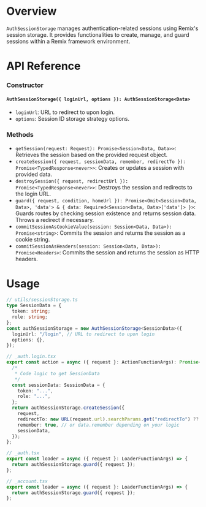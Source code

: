 # Overview

`AuthSessionStorage` manages authentication-related sessions using Remix's session storage. It provides functionalities to create, manage, and guard sessions within a Remix framework environment.

# API Reference

### Constructor

#### `AuthSessionStorage({ loginUrl, options }): AuthSessionStorage<Data>`

- `loginUrl`: URL to redirect to upon login.
- `options`: Session ID storage strategy options.

### Methods

- `getSession(request: Request): Promise<Session<Data, Data>>`: Retrieves the session based on the provided request object.
- `createSession({ request, sessionData, remember, redirectTo }): Promise<TypedResponse<never>>`: Creates or updates a session with provided data.
- `destroySession({ request, redirectUrl }): Promise<TypedResponse<never>>`: Destroys the session and redirects to the login URL.
- `guard({ request, condition, homeUrl }): Promise<Omit<Session<Data, Data>, 'data'> & { data: Required<Session<Data, Data>['data']> }>`: Guards routes by checking session existence and returns session data. Throws a redirect if necessary.
- `commitSessionAsCookieValue(session: Session<Data, Data>): Promise<string>`: Commits the session and returns the session as a cookie string.
- `commitSessionAsHeaders(session: Session<Data, Data>): Promise<Headers>`: Commits the session and returns the session as HTTP headers.

# Usage

```typescript
// utils/sessionStorage.ts
type SessionData = {
  token: string;
  role: string;
};
const authSessionStorage = new AuthSessionStorage<SessionData>({
  loginUrl: "/login", // URL to redirect to upon login
  options: {},
});

// _auth.login.tsx
export const action = async ({ request }: ActionFunctionArgs): Promise<TypedResponse<ActionResponse>> => {
  /*
   * Code logic to get SessionData
   */
  const sessionData: SessionData = {
    token: "...",
    role: "...",
  };
  return authSessionStorage.createSession({
    request,
    redirectTo: new URL(request.url).searchParams.get("redirectTo") ?? "/dashboard",
    remember: true, // or data.remember depending on your logic
    sessionData,
  });
};

// _auth.tsx
export const loader = async ({ request }: LoaderFunctionArgs) => {
  return authSessionStorage.guard({ request });
};

// _account.tsx
export const loader = async ({ request }: LoaderFunctionArgs) => {
  return authSessionStorage.guard({ request });
};
```
